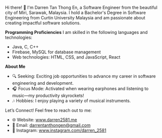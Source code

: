 Hi there! 👋
I'm Darren Tan Thong En, a Software Engineer from the beautiful city of Miri, Sarawak, Malaysia.
I hold a Bachelor's Degree in Software Engineering from Curtin University Malaysia and am passionate about creating impactful software solutions.


**Programming Proficiencies**
I am skilled in the following languages and technologies:
- Java, C, C++
- Firebase, MySQL for database management
- Web technologies: HTML, CSS, and JavaScript, React
  

**About Me**
- 🔍 Seeking: Exciting job opportunities to advance my career in software engineering and development.
- 🎧 Focus Mode: Activated when wearing earphones and listening to music—my productivity skyrockets!
- 🎶 Hobbies: I enjoy playing a variety of musical instruments.

  
Let’s Connect!
Feel free to reach out to me:
- 🌐 Website: www.darren2581.me
- 📧 Email: darrentanthongen@gmail.com
- 📸 Instagram: www.instagram.com/darren_2581
